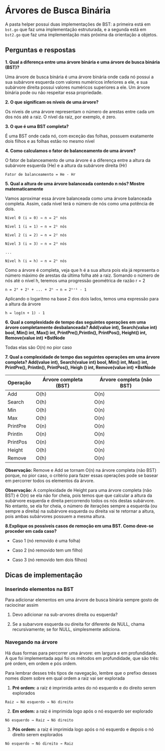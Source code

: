 # Árvores de  Busca Binária

A pasta helper possui duas implementações de BST: a primeira está em `bst.go` que faz uma implementação estruturada, e a segunda está em `bst2.go` que faz uma implementação mais próxima da orientação a objetos.

## Perguntas e respostas

**1. Qual a diferença entre uma árvore binária e uma árvore de busca binária (BST)?**

Uma árvore de busca binária é uma árvore binária onde cada nó possui a sua subárvore esquerda com valores numéricos inferiores a ele, e sua subárvore direita possui valores numéricos superiores a ele. Um árvore binária pode ou não respeitar essa propriedade.

**2. O que significam os níveis de uma árvore?**

Os níveis de uma árvore representam o número de arestas entre cada um dos nós até a raiz. O nível da raiz, por exemplo, é zero.

**3. O que é uma BST completa?**

É uma BST onde cada nó, com exceção das folhas, possuem exatamente dois filhos e as folhas estão no mesmo nível

**4. Como calculamos o fator de balanceamento de uma árvore?**

O fator de balanceamento de uma árvore é a diferença entre a altura da subárvore esquerda (He) e a altura da subárvore direita (Hr)

```
Fator de balanceamento = He - Hr
```

**5. Qual a altura de uma árvore balanceada contendo n nós? Mostre matematicamente**

Vamos aproximar essa árvore balanceada como uma árvore balanceada completa. Assim, cada nível terá o número de nós como uma potência de dois.

```
Nível 0 (i = 0) → n = 2° nós

Nível 1 (i = 1) → n = 2¹ nós

Nível 2 (i = 2) → n = 2² nós

Nível 3 (i = 3) → n = 2³ nós

...

Nível h (i = h) → n = 2ʰ nós
```

Como a árvore é completa, veja que h é a sua altura pois ela já representa o número máximo de arestas da última folha até a raiz. Somando o número de nós até o nível h, teremos uma progressão geométrica de razão r = 2

```
n = 2° + 2¹ + ... + 2ʰ → n = 2ʰ⁺¹ - 1
```

Aplicando o logaritmo na base 2 dos dois lados, temos uma expressão para a altura da árvore

```
h = log(n + 1) - 1
```

**6. Qual a complexidade de tempo das seguintes operações em uma árvore completamente desbalanceada? Add(value int), Search(value int) bool, Min() int, Max() int, PrintPre(),PrintIn(), PrintPos(), Height() int, Remove(value int) \*BstNode**

Todas elas são O(n) no pior caso

**7. Qual a complexidade de tempo das seguintes operações em uma árvore completa? Add(value int), Search(value int) bool, Min() int, Max() int, PrintPre(), PrintIn(), PrintPos(), Heigh () int, Remove(value int) \*BstNode**

| Operação | Árvore completa (BST) | Árvore completa (não BST) |
|----------|-----------------------|---------------------------|
| Add      | O(h)                  | O(n)                      |
| Search   | O(h)                  | O(n)                      |
| Min      | O(h)                  | O(n)                      |
| Max      | O(h)                  | O(n)                      |
| PrintPre | O(n)                  | O(n)                      |
| PrintIn  | O(n)                  | O(n)                      |
| PrintPos | O(n)                  | O(n)                      |
| Height   | O(h)                  | O(n)                      |
| Remove   | O(h)                  | O(n)                      |

**Observação:** Remove e Add se tornam O(n) na árvore completa (não BST) porque, no pior caso, o critério para fazer essas operações pode se basear em percorrer todos os elementos da árvore.

**Observação:** A complexidade de Height para uma árvore completa (não BST) é O(n) se ela não for cheia, pois temos que que calcular a altura da subárvore esquerda e direita percorrendo todos os nós destas subárvore. No entanto, se ela for cheia, o número de iterações sempre a esquerda (ou sempre a direita) na subárvore esquerda ou direita vai te retornar a altura, pois ambas subárvores possuem a mesma altura.

**8.Explique os possíveis casos de remoção em uma BST. Como deve-se proceder em cada caso?**

- Caso 1 (nó removido é uma folha)

- Caso 2 (nó removido tem um filho)

- Caso 3 (nó removido tem dois filhos)

## Dicas de implementação

### Inserindo elementos na BST

Para adicionar elementos em uma árvore de busca binária sempre gosto de raciocinar assim

1. Devo adicionar na sub-arvores direita ou esquerda?

2. Se a subarvore esquerda ou direita for diferente de NULL, chama recursivamente; se for NULL, simplesmente adiciona.

### Navegando na árvore

Há duas formas para percorrer uma árvore: em largura e em profundidade. A que foi implementada aqui foi os métodos em profundidade, que são três: pré ordem, em ordem e pós ordem.

Para lembrar desses três tipos de navegação, lembre que o prefixo desses nomes dizem sobre em qual ordem a raiz vai ser explorada

1. **Pré ordem:** a raíz é imprimida antes do nó esquerdo e do direito serem explorados

```
Raiz → Nó esquerdo → Nó direito
```

2. **Em ordem:** a raiz é imprimida logo após o nó esquerdo ser explorado

```
Nó esquerdo → Raiz → Nó direito
```

3. **Pós ordem:** a raiz é imprimida logo após o nó esquerdo e depois o nó direito serem explorados

```
Nó esquerdo → Nó direito → Raiz
```
